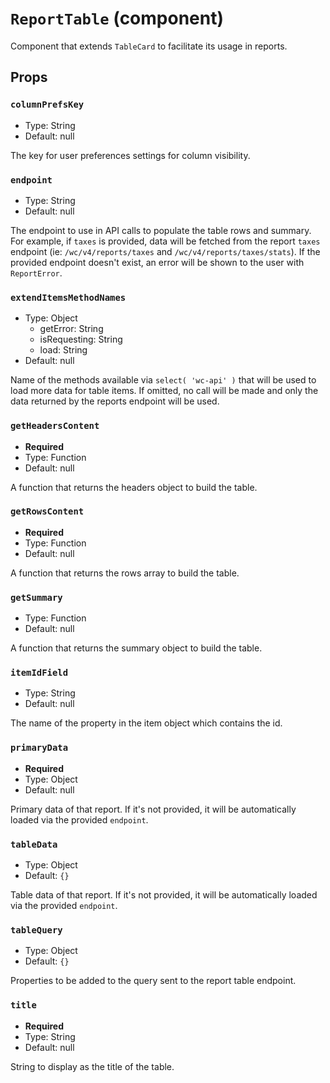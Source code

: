 `ReportTable` (component)
=========================

Component that extends `TableCard` to facilitate its usage in reports.

Props
-----

### `columnPrefsKey`

- Type: String
- Default: null

The key for user preferences settings for column visibility.

### `endpoint`

- Type: String
- Default: null

The endpoint to use in API calls to populate the table rows and summary.
For example, if `taxes` is provided, data will be fetched from the report
`taxes` endpoint (ie: `/wc/v4/reports/taxes` and `/wc/v4/reports/taxes/stats`).
If the provided endpoint doesn't exist, an error will be shown to the user
with `ReportError`.

### `extendItemsMethodNames`

- Type: Object
  - getError: String
  - isRequesting: String
  - load: String
- Default: null

Name of the methods available via `select( 'wc-api' )` that will be used to
load more data for table items. If omitted, no call will be made and only
the data returned by the reports endpoint will be used.

### `getHeadersContent`

- **Required**
- Type: Function
- Default: null

A function that returns the headers object to build the table.

### `getRowsContent`

- **Required**
- Type: Function
- Default: null

A function that returns the rows array to build the table.

### `getSummary`

- Type: Function
- Default: null

A function that returns the summary object to build the table.

### `itemIdField`

- Type: String
- Default: null

The name of the property in the item object which contains the id.

### `primaryData`

- **Required**
- Type: Object
- Default: null

Primary data of that report. If it's not provided, it will be automatically
loaded via the provided `endpoint`.

### `tableData`

- Type: Object
- Default: `{}`

Table data of that report. If it's not provided, it will be automatically
loaded via the provided `endpoint`.

### `tableQuery`

- Type: Object
- Default: `{}`

Properties to be added to the query sent to the report table endpoint.

### `title`

- **Required**
- Type: String
- Default: null

String to display as the title of the table.

